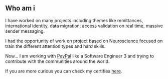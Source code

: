 ## Who am i

I have worked on many projects including themes like remittances, international identity, data migration, access validation on real time, massive sender messaging.

I had the opportunity of work on project based on Neuroscience focused on train the different attention types and hard skills.

Now... I am working with [PayPal](https://paypal.com) like a Software Engineer 3 and trying to contribute with the communities around the world.

If you are more curious you can check my certifies [here](https://bit.ly/gdrivecvcertjb).
